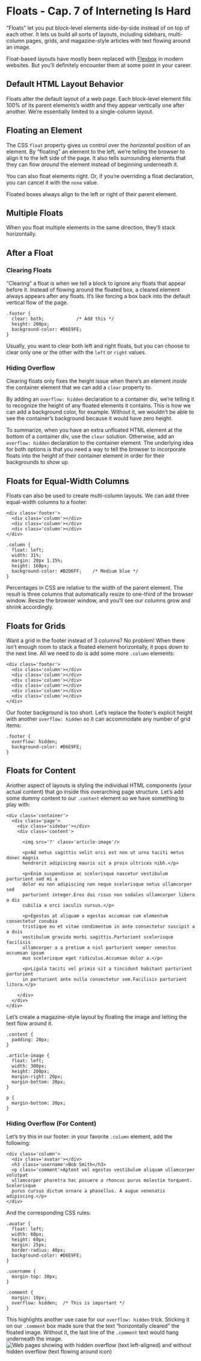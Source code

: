 # Floats - Cap. 7 of Interneting Is Hard

“Floats” let you put block-level elements side-by-side instead of on top of each other. It lets us build all sorts of layouts, including sidebars, multi-column pages, grids, and magazine-style articles with text flowing around an image.

Float-based layouts have mostly been replaced with [Flexbox](https://internetingishard.com/html-and-css/flexbox/) in modern websites. But you’ll definitely encounter them at some point in your career.

## Default HTML Layout Behavior

Floats alter the default layout of a web page. Each block-level element fills 100% of its parent elements’s width and they appear vertically one after another. We’re essentially limited to a single-column layout.

## Floating an Element

The CSS `float` property gives us control over the _horizontal_ position of an element. By “floating” an element to the left, we’re telling the browser to align it to the left side of the page. It also tells surrounding elements that they can flow _around_ the element instead of beginning underneath it.

You can also float elements right. Or, if you’re overriding a float declaration, you can cancel it with the `none` value.

Floated boxes always align to the left or right of their parent element.

## Multiple Floats

When you float multiple elements in the same direction, they’ll stack horizontally.

## After a Float

### Clearing Floats

“Clearing” a float is when we tell a block to ignore any floats that appear before it. Instead of flowing around the floated box, a cleared element always appears after any floats. It’s like forcing a box back into the default vertical flow of the page.
```
.footer {
  clear: both;            /* Add this */
  height: 200px;
  background-color: #D6E9FE;
}
```
Usually, you want to clear both left and right floats, but you can choose to clear only one or the other with the `left` or `right` values. 

### Hiding Overflow

Clearing floats only fixes the height issue when there’s an element _inside_ the container element that we can add a `clear` property to. 

By adding an `overflow: hidden` declaration to a container div, we’re telling it to recognize the height of any floated elements it contains. This is how we can add a background color, for example. Without it, we wouldn’t be able to see the container’s background because it would have zero height.

To summarize, when you have an extra unfloated HTML element at the bottom of a container div, use the `clear` solution. Otherwise, add an `overflow: hidden` declaration to the container element. The underlying idea for both options is that you need a way to tell the browser to incorporate floats into the height of their container element in order for their backgrounds to show up.

## Floats for Equal-Width Columns

Floats can also be used to create multi-column layouts. We can add three equal-width columns to a footer:
```
<div class='footer'>
  <div class='column'></div>
  <div class='column'></div>
  <div class='column'></div>
</div>
```
```
.column {
  float: left;
  width: 31%;
  margin: 20px 1.15%;
  height: 160px;
  background-color: #B2D6FF;    /* Medium blue */
}
```
Percentages in CSS are relative to the width of the parent element. The result is three columns that automatically resize to one-third of the browser window. Resize the browser window, and you’ll see our columns grow and shrink accordingly. 

## Floats for Grids

Want a grid in the footer instead of 3 columns? No problem! When there isn’t enough room to stack a floated element horizontally, it pops down to the next line. All we need to do is add some more `.column` elements:
```
<div class='footer'>
  <div class='column'></div>
  <div class='column'></div>
  <div class='column'></div>
  <div class='column'></div>
  <div class='column'></div>
  <div class='column'></div>
</div>
```
Our footer background is too short. Let’s replace the footer’s explicit height with another `overflow: hidden` so it can accommodate any number of grid items:
```
.footer {
  overflow: hidden;
  background-color: #D6E9FE;
}
```
## Floats for Content

Another aspect of layouts is styling the individual HTML components (your actual content) that go inside this overarching page structure.
Let’s add some dummy content to our `.content` element so we have something to play with:

```
<div class='container'>
  <div class='page'>
    <div class='sidebar'></div>
    <div class='content'>
      
      <img src='?' class='article-image'/>

      <p>Ad netus sagittis velit orci est non ut urna taciti metus donec magnis
      hendrerit adipiscing mauris sit a proin ultrices nibh.</p>

      <p>Enim suspendisse ac scelerisque nascetur vestibulum parturient sed mi a
      dolor eu non adipiscing non neque scelerisque netus ullamcorper sed
      parturient integer.Eros dui risus non sodales ullamcorper libero a dis
      cubilia a orci iaculis cursus.</p>

      <p>Egestas at aliquam a egestas accumsan cum elementum consectetur conubia
      tristique eu et vitae condimentum in ante consectetur suscipit a a duis
      vestibulum gravida morbi sagittis.Parturient scelerisque facilisis
      ullamcorper a a pretium a nisl parturient semper senectus accumsan ipsum
      mus scelerisque eget ridiculus.Accumsan dolor a.</p>

      <p>Ligula taciti vel primis sit a tincidunt habitant parturient parturient
      in parturient ante nulla consectetur sem.Facilisis parturient litora.</p>

    </div>
  </div>
</div>
```

Let’s create a magazine-style layout by floating the image and letting the text flow around it.

```
.content {
  padding: 20px;
}

.article-image {
  float: left;
  width: 300px;
  height: 200px;
  margin-right: 20px;
  margin-bottom: 20px;
}

p {
  margin-bottom: 20px;
}
```

### Hiding Overflow (For Content)

Let’s try this in our footer: in your favorite `.column` element, add the following:
```
<div class='column'>
  <div class='avatar'></div>
  <h3 class='username'>Bob Smith</h3>
  <p class='comment'>Aptent vel egestas vestibulum aliquam ullamcorper volutpat
  ullamcorper pharetra hac posuere a rhoncus purus molestie torquent. Scelerisque
  purus cursus dictum ornare a phasellus. A augue venenatis adipiscing.</p>
</div>
```
And the corresponding CSS rules:

```
.avatar {
  float: left;
  width: 60px;
  height: 60px;
  margin: 25px;
  border-radius: 40px;
  background-color: #D6E9FE;
}

.username {
  margin-top: 30px;
}

.comment {
  margin: 10px;
  overflow: hidden;  /* This is important */
}
```
This highlights another use case for our `overflow: hidden` trick. Sticking it on our `.comment` box made sure that the text “horizontally cleared” the floated image. Without it, the last line of the `.comment` text would hang underneath the image.
![Web pages showing with hidden overflow (text left-aligned) and without hidden overflow (text flowing around icon)](https://internetingishard.com/html-and-css/floats/no-overflow-hidden-for-content-1cb097.png)
